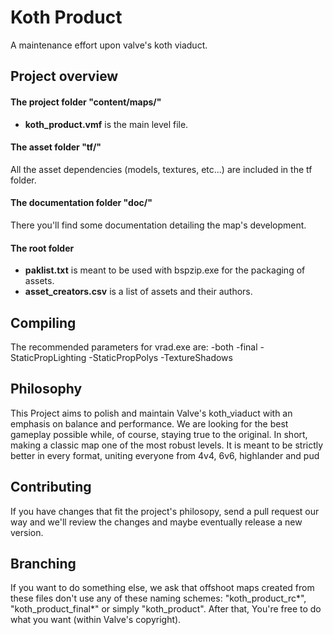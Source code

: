 # Koth Product

A maintenance effort upon valve's koth viaduct.
## Project overview
#### The project folder "content/maps/"
- **koth_product.vmf** is the main level file.

#### The asset folder "tf/"
All the asset dependencies (models, textures, etc...) are included in the tf folder.

#### The documentation folder "doc/"
There you'll find some documentation detailing the map's development.

#### The root folder
- **paklist.txt** is meant to be used with bspzip.exe for the packaging of assets.
- **asset_creators.csv** is a list of assets and their authors.

## Compiling
The recommended parameters for vrad.exe are: -both -final -StaticPropLighting -StaticPropPolys -TextureShadows

## Philosophy
This Project aims to polish and maintain Valve's koth_viaduct with an emphasis on balance and performance. We are looking for the best gameplay possible while, of course, staying true to the original. In short, making a classic map one of the most robust levels. It is meant to be strictly better in every format, uniting everyone from 4v4, 6v6, highlander and pud

## Contributing
If you have changes that fit the project's philosopy, send a pull request our way and we'll review the changes and maybe eventually release a new version.

## Branching
If you want to do something else, we ask that offshoot maps created from these files don't use any of these naming schemes:
"koth_product_rc*", "koth_product_final*" or simply "koth_product".
After that, You're free to do what you want (within Valve's copyright).
